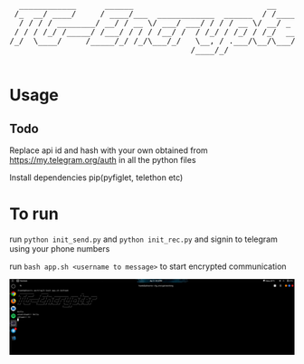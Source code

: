 <pre>
  ____________      ______                            __           
 /_  __/ ____/     / ____/___  ____________  ______  / /____  _____
  / / / / ________/ __/ / __ \/ ___/ ___/ / / / __ \/ __/ _ \/ ___/
 / / / /_/ /_____/ /___/ / / / /__/ /  / /_/ / /_/ / /_/  __/ /    
/_/  \____/     /_____/_/ /_/\___/_/   \__, / .___/\__/\___/_/     
                                      /____/_/                    
  </pre>
  
 # Usage
 ## Todo
 
 Replace api id and hash with your own obtained from https://my.telegram.org/auth in all the python files
 
 Install dependencies pip(pyfiglet, telethon etc)
 
 # To run
 
 run `python init_send.py` and `python init_rec.py` and signin to telegram using your phone numbers
 
 run `bash app.sh <username to message>` to start encrypted communication

<img src="ex.png" alt="Example">
